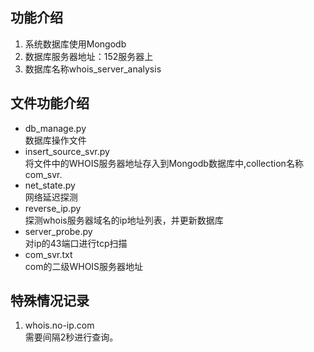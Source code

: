 ## 功能介绍

1. 系统数据库使用Mongodb
2. 数据库服务器地址：152服务器上
3. 数据库名称whois_server_analysis


## 文件功能介绍

* db_manage.py   
    数据库操作文件
* insert_source_svr.py  
    将文件中的WHOIS服务器地址存入到Mongodb数据库中,collection名称com_svr.
* net_state.py  
    网络延迟探测
* reverse_ip.py  
    探测whois服务器域名的ip地址列表，并更新数据库
* server_probe.py   
    对ip的43端口进行tcp扫描
* com_svr.txt   
    com的二级WHOIS服务器地址
    

## 特殊情况记录

1. whois.no-ip.com  
需要间隔2秒进行查询。
